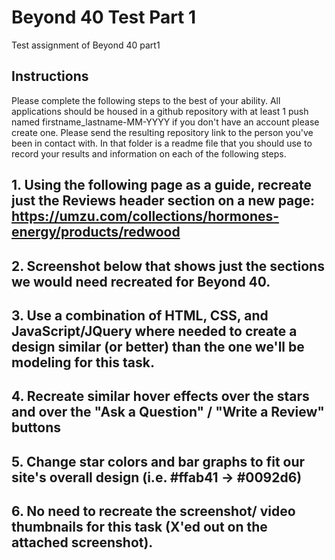 # Beyond 40 Test Part 1
Test assignment of Beyond 40 part1

## Instructions

Please complete the following steps to the best of your ability. All applications should be housed in a github repository with at least 1 push named firstname_lastname-MM-YYYY if you don't have an account please create one. Please send the resulting repository link to the person you've been in contact with. In that folder is a readme file that you should use to record your results and information on each of the following steps.

## 1. Using the following page as a guide, recreate just the Reviews header section on a new page: https://umzu.com/collections/hormones-energy/products/redwood
 
## 2. Screenshot below that shows just the sections we would need  recreated for Beyond 40. 
 
## 3. Use a combination of HTML, CSS, and JavaScript/JQuery where needed to create a design similar (or better) than the one we'll be modeling for this task.

## 4. Recreate similar hover effects over the stars and over the "Ask a Question" / "Write a Review" buttons

## 5. Change star colors and bar graphs to fit our site's overall design (i.e. #ffab41 -> #0092d6)

## 6. No need to recreate the screenshot/ video thumbnails for this task (X'ed out on the attached screenshot).